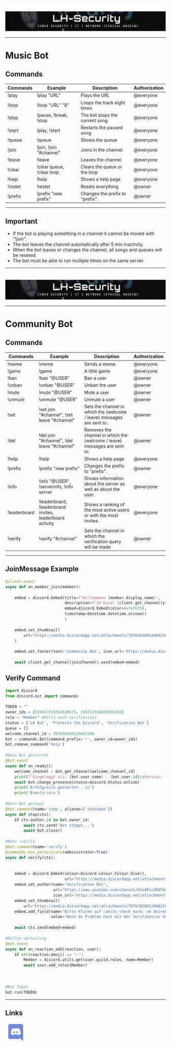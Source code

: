 ![LH-Cyber-Security](Images/image.png)

----------

# Music Bot



## Commands


| Commands | Example | Description | Authorization |
| ------ | ------ |  ------ | ------ |
| !play | !play "URL"| Plays the URL | @everyone  |
| !loop | !loop "URL" "8" | Loops the track eight times | @everyone  |
| !stop | !pause, !break, !stop | The bot stops the current song | @everyone  |
| !start | !play, !start | Restarts the paused song | @everyone  |
| !queue | !queue | Shows the queue | @everyone  |
| !join | !join, !join "#channel" | Joins in the channel | @everyone  |
| !leave | !leave | Leaves the channel | @everyone  |
| !clear | !clear queue, !clear loop | Clears the queue or the loop | @everyone  |
| !help | !help | Shows a help page | @everyone  |
| !restet | !restet | Resets everything | @owner |
| !prefix | !prefix "new prefix" | Changes the prefix to "prefix". | @owner |

----------

## Important

* If the bot is playing something in a channel it cannot be moved with "!join".
* The bot leaves the channel automatically after 5 min inactivity.
* When the bot leaves or changes the channel, all songs and queues will be reseted.
* The bot must be able to run multiple times on the same server.

----------

![LH-Cyber-Security](Images/image.png)

----------

# Community Bot




## Commands


| Commands | Example | Description | Authorization |
| ------ | ------ |  ------ | ------ |
| !meme | !meme | Sends a meme | @everyone  |
| !game | !game | A little game | @everyone  |
| !ban | !ban "@USER" | Ban a user | @owner  |
| !unban | !unban "@USER" | Unban the user | @owner  |
| !mute | !mute "@USER" | Mute a user | @owner  |
| !unmute | !unmute "@USER" | Unmute a user | @owner  |
| !set | !set join "#channel", !set leave "#channel" | Sets the channel in which the (welcome / leave) messages are sent to. | @owner  |
| !del | !del join "#channel", !del leave "#channel" | Removes the channel in which the (welcome / leave) messages are sent to. | @owner  |
| !help | !help | Shows a help page | @everyone  |
| !prefix | !prefix "new prefix" | Changes the prefix to "prefix". | @owner |
| !info | !info "@USER", !serverinfo, !info server | Shows information about the server as well as about the user. | @everyone |
| !leaderboard | !leaderboard, !leaderboard invites, leaderboard activity | Shows a ranking of the most active users or with the most invites. | @everyone |
| !verify | !verify "#channel" | Sets the channel in which the verification query will be made | @owner |


----------



## JoinMessage Example

```python
@client.event
async def on_member_join(member):

    embed = discord.Embed(title=f"Willkommen {member.display_name}",
                          description=f"Im Kanal {client.get_channel(ytChannel).mention} wirst du immer die neusten Videos von LH Cyber Security finden. Um dir Self Roles zuzuweisen gehe in den Channel {client.get_channel(settingsChannel).mention} und wähle da deine Themen aus. Schau dich einfach mal um und bei Fragen stehen wir dir gerne zur Verfügung. Das LH Team wünscht dir {member.mention} einen angenehmen Aufenthalt.",
                          embed=discord.Embed(color=0xfefbfb),
                          timestamp=datetime.datetime.utcnow()
                          )

    embed.set_thumbnail(
        url="https://media.discordapp.net/attachments/707638208124682260/764405331182485514/LH_Logo.png"
    )

    embed.set_footer(text='Community Bot', icon_url='https://media.discordapp.net/attachments/707638208124682260/764405331182485514/LH_Logo.png')

    await client.get_channel(joinChannel).send(embed=embed)

```

 ## Verify Command

```python
import discord
from discord.ext import commands

TOKEN = ""
owner_ids = [334567239342620675, 338711554683830292]
role = "Member" #Rolle nach verifikation
status = ['LH Bot', 'Protects the Discord', 'Verification Bot']
queue = []
welcome_channel_id = 707638208124682260
bot = commands.Bot(command_prefix='!', owner_id=owner_ids)
bot.remove_command('help')

#Wenn Bot gestartet
@bot.event
async def on_ready():
    welcome_channel = bot.get_channel(welcome_channel_id)
    print(f"Eingeloggt als: {bot.user.name} - {bot.user.id}\nVersion: {discord.__version__}\n")
    await bot.change_presence(status=discord.Status.online)
    print('Erfolgreich gestartet...\n')
    print('Events:\n\n')

#Wenn Bot gestopt
@bot.command(name='stop', aliases=['shutdown'])
async def stop(ctx):
    if ctx.author.id in bot.owner_id:
        await ctx.send('Bot stoppt...')
        await bot.close()

#Wenn !verify
@bot.command(name='verify')
@commands.has_permissions(administrator=True)
async def verify(ctx):


    embed = discord.Embed(colour=discord.colour.Colour.blue(),
                          url="https://media.discordapp.net/attachments/707638208124682260/764118143429771314/LH_Logo.png")
    embed.set_author(name="Verification Bot",
                     url="https://www.youtube.com/channel/UCe4PsvZK8Tdn1R3M-j-bqOQ",
                     icon_url="https://media.discordapp.net/attachments/707638208124682260/764118143429771314/LH_Logo.png")
    embed.set_thumbnail(
        url="https://media.discordapp.net/attachments/707638208124682260/764118143429771314/LH_Logo.png")
    embed.add_field(name="Bitte klicke auf :white_check_mark: um deinen Account zu verifizieren.",
                    value="Wenn du Problem hast mit der Verifikation kontaktiere einen Admin.", inline=True)

    await ctx.send(embed=embed)

#Rollen verteilung
@bot.event
async def on_reaction_add(reaction, user):
    if str(reaction.emoji) == "✅": 
        Member = discord.utils.get(user.guild.roles, name=Member)
        await user.add_roles(Member)



#Bot Token
bot.run(TOKEN)
```

----------







## Links
[![N|Solid](Images/Discord.png)](https://discord.gg/aUP35py)
